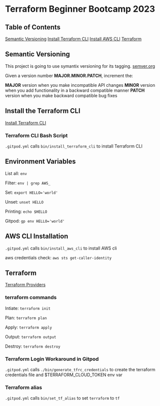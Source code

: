 # Terraform Beginner Bootcamp 2023

## Table of Contents
[Semantic Versioning](#semantic-versioning)
[Install Terraform CLI](#install-the-terraform-cli)
[Install AWS CLI](#aws-cli-installation)
[Terraform](#terraform)

## Semantic Versioning

This project is going to use symantix versioning for its tagging.
[semver.org](https://semver.org/)

Given a version number **MAJOR.MINOR.PATCH**, increment the:

**MAJOR** version when you make incompatible API changes
**MINOR** version when you add functionality in a backward compatible manner
**PATCH** version when you make backward compatible bug fixes

## Install the Terraform CLI

[Install Terraform CLI](https://developer.hashicorp.com/terraform/tutorials/aws-get-started/install-cli)

### Terraform CLI Bash Script

`.gitpod.yml` calls `bin/install_terraform_cli` to install Terraform CLI

## Environment Variables

List all: `env`

Filter:  `env | grep AWS_`

Set: `export HELLO='world'`

Unset: `unset HELLO`

Printing: `echo $HELLO`

Gitpod: `gp env HELLO='world'`

## AWS CLI Installation

`.gitpod.yml` calls `bin/install_aws_cli` to install AWS cli

aws credentials check: `aws sts get-caller-identity`

## Terraform

[Terraform Providers](https://registry.terraform.io/)

### terraform commands

Intiate: `terraform init`

Plan: `terraform plan`

Apply: `terraform apply`

Output: `terraform output`

Destroy: `terraform destroy`

### Terraform Login Workaround in Gitpod
`.gitpod.yml` calls `./bin/generate_tfrc_credentials` to create the terraform credentials file and $TERRAFORM_CLOUD_TOKEN env var

### Terraform alias
`.gitpod.yml` calls `bin/set_tf_alias` to set `terraform` to `tf`
